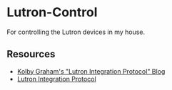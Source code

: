 # Lutron-Control

For controlling the Lutron devices in my house.

## Resources
- [Kolby Graham's "Lutron Integration Protocol" Blog](https://kolbygraham.net/lutron-integration-protocol/)
- [Lutron Integration Protocol](docs/Lutron-040249.pdf)
